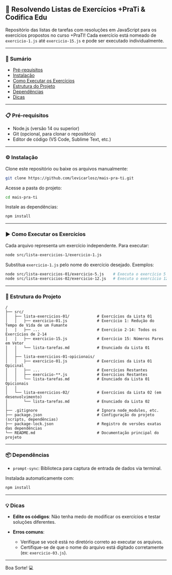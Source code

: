 ## 🚀 Resolvendo Listas de Exercícios +PraTi & Codifica Edu

Repositório das listas de tarefas com resoluções em JavaScript para os exercícios propostos no curso +PraTI! Cada exercício está nomeado de `exercicio-1.js` até `exercicio-15.js` e pode ser executado individualmente.

---

### 📌 Sumário
- [Pré-requisitos](#pré-requisitos)
- [Instalação](#instalação)
- [Como Executar os Exercícios](#como-executar-os-exercícios)
- [Estrutura do Projeto](#estrutura-do-projeto)
- [Dependências](#dependências)
- [Dicas](#dicas)

---

### 📋 Pré-requisitos
- Node.js (versão 14 ou superior)
- Git (opcional, para clonar o repositório)
- Editor de código (VS Code, Sublime Text, etc.)

---

### ⚙️ Instalação

Clone este repositório ou baixe os arquivos manualmente:
```bash
git clone https://github.com/levicarlosz/mais-pra-ti.git
```

Acesse a pasta do projeto:
```bash
cd mais-pra-ti
```

Instale as dependências:
```bash
npm install
```

---

### ▶️ Como Executar os Exercícios

Cada arquivo representa um exercício independente. Para executar:
```bash
node src/lista-exercicios-1/exercicio-1.js
```

Substitua `exercicio-1.js` pelo nome do exercício desejado. Exemplos:
```bash
node src/lista-exercicios-01/exercicio-5.js    # Executa o exercício 5 da lista 1
node src/lista-exercicios-02/exercicio-12.js   # Executa o exercício 12 da lista 2
```

---

### 📂 Estrutura do Projeto
```
/
├── src/
│   ├── lista-exercicios-01/            # Exercícios da Lista 01
│   │   ├── exercicio-01.js             # Exercício 1: Redução do Tempo de Vida de um Fumante
│   │   ├── ...                         # Exercício 2-14: Todos os Exercícios de 2-14
│   │   ├── exercicio-15.js             # Exercício 15: Números Pares em Vetor
│   │   └── lista-tarefas.md            # Enunciado da Lista 01
│   │
│   ├── lista-exercicios-01-opicionais/
│   │   ├── exercicio-01.js             # Exercícios da Lista 01 Opicinal
│   │   ├── ...                         # Exercícios Restantes
│   │   ├── exercicio-**.js             # Exercícios Restantes
│   │   └── lista-tarefas.md            # Enunciado da Lista 01 Opicionais
│   │
│   └── lista-exercicios-02/            # Exercícios da Lista 02 (em desenvolvimento)
│       └── lista-tarefas.md            # Enunciado da Lista 02
│
├── .gitignore                          # Ignora node_modules, etc.
├── package.json                        # Configuração do projeto (scripts, dependências)
├── package-lock.json                   # Registro de versões exatas das dependências
└── README.md                           # Documentação principal do projeto

```

---

### 📦 Dependências
- `prompt-sync`: Biblioteca para captura de entrada de dados via terminal.

Instalada automaticamente com:
```bash
npm install
```

---

### 💡 Dicas
- **Edite os códigos**: Não tenha medo de modificar os exercícios e testar soluções diferentes.

- **Erros comuns**:
  - Verifique se você está no diretório correto ao executar os arquivos.
  - Certifique-se de que o nome do arquivo está digitado corretamente (ex: `exercicio-03.js`).

---

Boa Sorte! 💻
